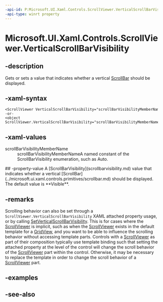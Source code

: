 ```yaml
---
-api-id: P:Microsoft.UI.Xaml.Controls.ScrollViewer.VerticalScrollBarVisibility
-api-type: winrt property
---
```


<!-- Property syntax
public Windows.UI.Xaml.Controls.ScrollBarVisibility VerticalScrollBarVisibility { get;  set; }
-->

# Microsoft.UI.Xaml.Controls.ScrollViewer.VerticalScrollBarVisibility

## -description
Gets or sets a value that indicates whether a vertical [ScrollBar](../microsoft.ui.xaml.controls.primitives/scrollbar.md) should be displayed.

## -xaml-syntax
```xaml
<ScrollViewer VerticalScrollBarVisibility="scrollBarVisibilityMemberName"/>
-or-
<object ScrollViewer.VerticalScrollBarVisibility="scrollBarVisibilityMemberName"/>
```


## -xaml-values
<dl><dt>scrollBarVisibilityMemberName</dt><dd>scrollBarVisibilityMemberNameA named constant of the ScrollBarVisibility enumeration, such as Auto.</dd>
</dl>
## -property-value
A [ScrollBarVisibility](scrollbarvisibility.md) value that indicates whether a vertical [ScrollBar](../microsoft.ui.xaml.controls.primitives/scrollbar.md) should be displayed. The default value is **Visible**.

## -remarks
Scrolling behavior can also be set through a `ScrollViewer.VerticalScrollBarVisibility` XAML attached property usage, or by calling [SetVerticalScrollBarVisibility](scrollviewer_setverticalscrollbarvisibility_1841772664.md). This is for cases where the [ScrollViewer](scrollviewer.md) is implicit, such as when the [ScrollViewer](scrollviewer.md) exists in the default template for a [GridView](gridview.md), and you want to be able to influence the scrolling behavior without accessing template parts. Controls with a [ScrollViewer](scrollviewer.md) as part of their composition typically use template binding such that setting the attached property at the level of the control will change the scroll behavior of the [ScrollViewer](scrollviewer.md) part within the control. Otherwise, it may be necessary to replace the template in order to change the scroll behavior of a [ScrollViewer](scrollviewer.md) part.

## -examples

## -see-also
